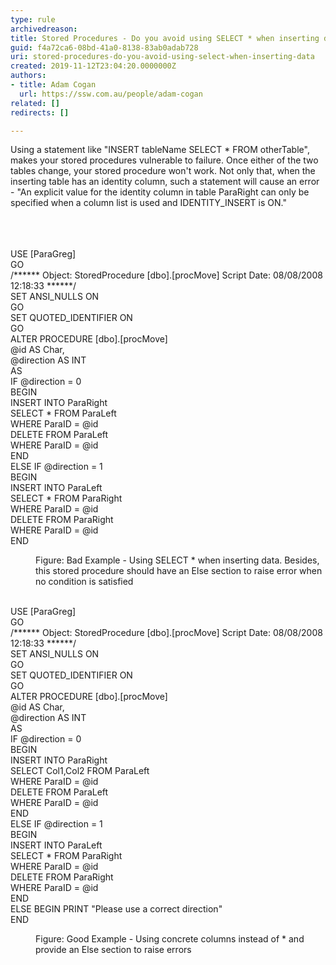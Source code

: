```yaml
---
type: rule
archivedreason: 
title: Stored Procedures - Do you avoid using SELECT * when inserting data?
guid: f4a72ca6-08bd-41a0-8138-83ab0adab728
uri: stored-procedures-do-you-avoid-using-select-when-inserting-data
created: 2019-11-12T23:04:20.0000000Z
authors:
- title: Adam Cogan
  url: https://ssw.com.au/people/adam-cogan
related: []
redirects: []

---
```



​Using a statement like &quot;INSERT tableName SELECT * FROM otherTable&quot;, makes your stored procedures vulnerable to failure. Once either of the two tables change, your stored procedure won't work. Not only that, when the inserting table has an identity column, such a statement will cause an error - &quot;An explicit value for the identity column in table ParaRight can only be specified when a column list is used and IDENTITY_INSERT is ON.&quot;<br><br>
<br><excerpt class='endintro'></excerpt><br>
<p class="ssw15-rteElement-CodeArea">​USE [ParaGreg]<br>GO<br>/****** Object&#58; StoredProcedure [dbo].[procMove] Script Date&#58; 08/08/2008 12&#58;18&#58;33 ******/<br>SET ANSI_NULLS ON<br>GO<br>SET QUOTED_IDENTIFIER ON<br>GO<br>ALTER PROCEDURE [dbo].[procMove]<br>@id AS Char,<br>@direction AS INT<br>AS<br>IF @direction = 0<br>BEGIN<br> INSERT INTO ParaRight<br> SELECT * FROM ParaLeft<br> WHERE ParaID = @id<br> DELETE FROM ParaLeft<br> WHERE ParaID = @id<br>END<br>ELSE IF @direction = 1<br>BEGIN<br> INSERT INTO ParaLeft<br> SELECT * FROM ParaRight<br> WHERE ParaID = @id<br> DELETE FROM ParaRight<br> WHERE ParaID = @id<br>END</p><dd class="ssw15-rteElement-FigureBad">​Figure&#58;&#160;Bad Example -&#160;Using SELECT * when inserting data. Besides, this stored procedure should have an Else section to raise error when no condition is satisfied<br></dd><p class="ssw15-rteElement-CodeArea"><br>USE [ParaGreg]<br>GO<br>/****** Object&#58; StoredProcedure [dbo].[procMove] Script Date&#58; 08/08/2008 12&#58;18&#58;33 ******/<br>SET ANSI_NULLS ON<br>GO<br>SET QUOTED_IDENTIFIER ON<br>GO<br>ALTER PROCEDURE [dbo].[procMove]<br>@id AS Char,<br>@direction AS INT<br>AS<br>IF @direction = 0<br>BEGIN<br> INSERT INTO ParaRight<br> SELECT Col1,Col2 FROM ParaLeft<br> WHERE ParaID = @id<br> DELETE FROM ParaLeft<br> WHERE ParaID = @id<br>END<br>ELSE IF @direction = 1<br>BEGIN<br> INSERT INTO ParaLeft<br> SELECT * FROM ParaRight<br> WHERE ParaID = @id<br> DELETE FROM ParaRight<br> WHERE ParaID = @id<br>END<br>ELSE BEGIN PRINT &quot;Please use a correct direction&quot;<br> END</p><dd class="ssw15-rteElement-FigureGood">Figure&#58; Good Example -&#160;Using concrete columns instead of * and provide an Else section to raise errors​​<br></dd>


